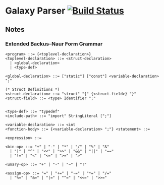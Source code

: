 # Galaxy Parser [![Build Status](https://travis-ci.org/rameshvarun/galaxy-parser.svg)](https://travis-ci.org/rameshvarun/galaxy-parser)

## Notes
### Extended Backus–Naur Form Grammar
```ebnf
<program> ::= {<toplevel-declaration>}
<toplevel-declaration> ::= <struct-declaration>
  | <global-declaration>
  | <type-def>

<global-declaration> ::= ["static"] ["const"] <variable-declaration> ";"

(* Struct Definitions *)
<struct-declaration> ::= "struct" "{" {<struct-field>} "}"
<struct-field> ::= <type> Identifier ";"


<type-def> ::= "typedef"
<include-path> ::= "import" StringLiteral [";"]

<variable-declaration> ::= <int
<function-body> ::= {<variable-declaration> ";"} <statement> ::=

<expression> ::=

<bin-op> ::= "+" | "-" | "*" | "/" | "%" | "&"
  | "|" | "^" | "<<" | ">>" | "&&" | "||" | "=="
  | "!=" | "<" | "<=" | ">=" | ">"

<unary-op> ::= "+" | "-" | "~" | "!"

<assign-op> ::= "=" | "+=" | "-=" | "*=" | "/="
  | "%=" | "&=" | "|=" | "^=" | "<<=" | ">>="
```
